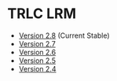 # TRLC LRM

* [Version 2.8](https://bmw-software-engineering.github.io/trlc/lrm-2.8.html) (Current Stable)
* [Version 2.7](https://bmw-software-engineering.github.io/trlc/lrm-2.7.html)
* [Version 2.6](https://bmw-software-engineering.github.io/trlc/lrm-2.6.html)
* [Version 2.5](https://bmw-software-engineering.github.io/trlc/lrm-2.5.html)
* [Version 2.4](https://bmw-software-engineering.github.io/trlc/lrm-2.4.html)
